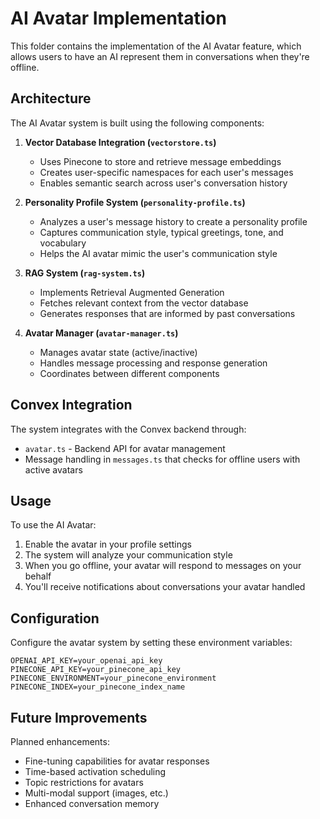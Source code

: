 # AI Avatar Implementation

This folder contains the implementation of the AI Avatar feature, which allows users to have an AI represent them in conversations when they're offline.

## Architecture

The AI Avatar system is built using the following components:

1. **Vector Database Integration (`vectorstore.ts`)**
   - Uses Pinecone to store and retrieve message embeddings
   - Creates user-specific namespaces for each user's messages
   - Enables semantic search across user's conversation history

2. **Personality Profile System (`personality-profile.ts`)**
   - Analyzes a user's message history to create a personality profile
   - Captures communication style, typical greetings, tone, and vocabulary
   - Helps the AI avatar mimic the user's communication style

3. **RAG System (`rag-system.ts`)**
   - Implements Retrieval Augmented Generation
   - Fetches relevant context from the vector database
   - Generates responses that are informed by past conversations

4. **Avatar Manager (`avatar-manager.ts`)**
   - Manages avatar state (active/inactive)
   - Handles message processing and response generation
   - Coordinates between different components

## Convex Integration

The system integrates with the Convex backend through:

- `avatar.ts` - Backend API for avatar management
- Message handling in `messages.ts` that checks for offline users with active avatars

## Usage

To use the AI Avatar:

1. Enable the avatar in your profile settings
2. The system will analyze your communication style
3. When you go offline, your avatar will respond to messages on your behalf
4. You'll receive notifications about conversations your avatar handled

## Configuration

Configure the avatar system by setting these environment variables:

```
OPENAI_API_KEY=your_openai_api_key
PINECONE_API_KEY=your_pinecone_api_key
PINECONE_ENVIRONMENT=your_pinecone_environment
PINECONE_INDEX=your_pinecone_index_name
```

## Future Improvements

Planned enhancements:

- Fine-tuning capabilities for avatar responses
- Time-based activation scheduling
- Topic restrictions for avatars
- Multi-modal support (images, etc.)
- Enhanced conversation memory 